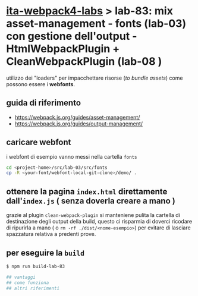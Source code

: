 # [ita-webpack4-labs](https://github.com/rondinif/ita-webpack4-labs) > **lab-83**: mix asset-management - fonts (lab-03) con gestione dell'output - HtmlWebpackPlugin + CleanWebpackPlugin (lab-08 )
utilizzo dei "loaders" per impacchettare risorse (*to bundle assets*) come possono essere i **webfonts**.
## guida di riferimento
- https://webpack.js.org/guides/asset-management/
- https://webpack.js.org/guides/output-management/

## caricare webfont
i webfont di esempio <!-- possono essere caricati ad esempio da https://github.com/itgalaxy/webfont/tree/master/demo e --> vanno messi nella cartella `fonts`
``` bash
cd <project-home>/src/lab-03/src/fonts
cp -R <your-font/webfont-local-git-clone>/demo/ .
```
<!-- TODO: descrivere ed integrare con @rondinif/phytojs-webfonts -->

## ottenere la pagina `index.html` direttamente dall'`index.js` ( senza doverla creare a mano )
grazie al plugin `clean-webpack-plugin` si manteniene pulita la cartella di destinazione degli output della build, questo ci risparmia di doverci ricodare di ripurirla a mano ( o `rm -rf ./dist/<nome-esempio>`) per evitare di lasciare spazzatura relativa a predenti prove. 


## per eseguire la `build`
``` bash
$ npm run build-lab-83

## vantaggi
## come funziona
## altri riferimenti 
